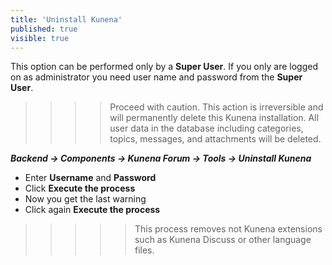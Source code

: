 ```yaml
---
title: 'Uninstall Kunena'
published: true
visible: true
---
```


This option can be performed only by a **Super User**. If you only are logged on as administrator you need user name and password from the **Super User**.

>>>> Proceed with caution. This action is irreversible and will permanently delete this Kunena installation. All user data in the database including categories, topics, messages, and attachments will be deleted.

**_Backend -> Components -> Kunena Forum -> Tools -> Uninstall Kunena_**

* Enter **Username** and **Password**
* Click **Execute the process**
* Now you get the last warning
* Click again **Execute the process**

>>>>> This process removes not Kunena extensions such as Kunena Discuss or other language files.
